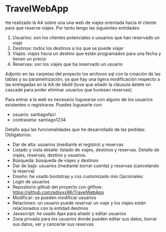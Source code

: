 # TravelWebApp
He realizado la AA sobre una una web de viajes orientada hacia el cliente para que reserve viajes. Por tanto tengo las siguientes entidades:
1. Usuarios: son los clientes potenciales o usuarios que han reservado un viaje
2. Destinos: todos los destinos a los que se puede viajar
3. Viajes: viajes hacia un destino que están programados para una fecha y tienen un precio
4. Reservas: son los viajes que ha reservado un usuario

Adjunto en las carpetas del proyecto los archivos sql con la creación de las tablas y su parametrización, ya que hay una ligera modificación respecto a las entregadas en la AA de bbdd (tuve que añadir la cláusula delete on cascade para poder eliminar usuarios que tuviesen reservas).

Para entrar a la web es necesario loguearse con alguno de los usuarios existentes o registrarse. 
Puedes loguearte con:
- usuario: santiagofaci
- contraseña: santiago1234

Detallo aquí las funcionalidades que he desarrollado de las pedidas:
  Obligatorios:
  - Dar de alta: usuarios (mediante el registro) y reservas
  - Listado y vista detalle: listado de viajes, destinos y reservas. Detalle de viajes, reservas, destino y usuarios.
  - Búsqueda: búsqueda de viajes y destinos
  - Dar de baja: usuarios (mediante borrar cuenta) y reservas (cancelando la reserva)
  - Diseño: he usado bootstrap y css customizado mío
  Opcionales:
  - Login de usuarios
  - Repositorio github del proyecto con gitflow: https://github.com/adiixxx96/TravelWebApp
  - Modificar: se pueden modificar usuarios
  - Relaciones: un usuario puede reservar un viaje y los viajes están relacionados con la entidad destinos
  - Javascript: he usado Ajax para añadir y editar usuarios
  - Zona privada para los usuarios donde pueden editar sus datos, borrar sus datos, ver y cancerlar sus reservas

